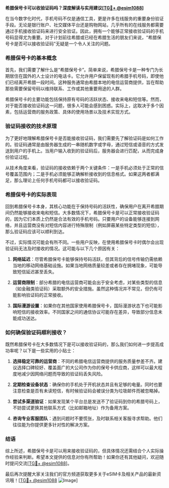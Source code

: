 **希腊保号卡可以收验证码吗？深度解读与实用建议[[TG💪+ @esim1088](https://t.me/s/esim1088)]**

在当今数字化时代，手机号码不仅是通信工具，更是许多在线服务的重要身份验证手段。无论是银行账户、社交媒体平台还是购物网站，几乎所有的在线服务都需要通过手机接收验证码来进行安全验证。因此，拥有一个能够正常接收验证码的手机号码显得尤为重要。对于计划前往希腊或已经在希腊生活的朋友们来说，“希腊保号卡是否可以接收验证码”无疑是一个令人关注的问题。

### 希腊保号卡的基本概念

首先，我们需要了解什么是“希腊保号卡”。简单来说，希腊保号卡是一种专门为长期居住在国外的人士设计的电话卡。它允许用户保留现有的希腊手机号码，即使他们已经离开希腊一段时间。这种服务通常由希腊本地的电信运营商提供，旨在帮助那些需要保留号码以维持联系、工作或其他重要用途的人群。

希腊保号卡的主要功能包括保持原有号码的活跃状态、接收来电和短信等。然而，对于能否接收验证码这一问题，很多人可能会感到困惑。实际上，这取决于多个因素，包括运营商的服务政策、具体的使用场景以及技术实现方式。

### 验证码接收的技术原理

为了更好地理解希腊保号卡是否能接收验证码，我们需要先了解验证码是如何工作的。验证码通常是由服务器生成的一串随机数字或字母，通过短信或语音的方式发送到用户的手机上。当用户输入收到的验证码后，服务器会进行匹配，从而完成身份验证过程。

从技术角度来看，验证码的接收依赖于两个关键条件：一是手机必须处于正常的信号覆盖范围内；二是手机必须能够正确解析接收到的信息格式。如果这两者都满足，那么理论上任何手机号码都可以接收验证码。

### 希腊保号卡的实际表现

回到希腊保号卡本身，其核心功能在于保持号码的活跃性，确保用户在离开希腊期间仍然能够接收来电和短信。大多数情况下，希腊保号卡是可以正常接收验证码的，因为它们本质上仍然是合法有效的手机号码。只要用户的设备能够连接到网络，并且运营商没有对短信内容进行特殊限制（例如屏蔽某些特定类型的短信），那么验证码应该可以顺利到达。

不过，实际情况可能会有所不同。一些用户反映，在使用希腊保号卡时偶尔会出现验证码无法及时接收的情况。这可能与以下几个原因有关：

1. **网络延迟**：尽管希腊保号卡能够保持号码活跃，但其背后的信号传输仍需依赖当地的移动网络基础设施。如果当地网络质量较差或者存在拥堵现象，可能导致短信延迟甚至丢失。
   
2. **运营商限制**：部分希腊的电信运营商可能会出于安全考虑，对某些类型的信息（如金融类验证码）采取额外的安全措施。虽然这种情况并不常见，但仍有可能影响验证码的正常接收。

3. **国际漫游设置**：如果你在其他国家使用希腊保号卡，国际漫游状态下也可能影响短信的接收效率。不同国家之间的通信协议可能存在差异，导致部分信息未能成功送达。

### 如何确保验证码顺利接收？

既然希腊保号卡在大多数情况下是可以接收验证码的，那么我们如何进一步提高成功率呢？以下是一些实用的小贴士：

1. **选择稳定可靠的运营商**：不同的希腊电信运营商提供的服务质量参差不齐。建议选择口碑较好、覆盖面广的大公司作为你的保号卡供应商，这样可以最大程度地减少因网络问题而导致的验证码丢失风险。

2. **定期检查设备状态**：确保你的手机处于开机状态并且有足够的电量。同时也要注意检查是否有未读短信，有时候验证码会被误分类为垃圾邮件而被忽略掉。

3. **尝试多渠道验证**：如果发现某个平台总是发送不了验证码到你的希腊号码上，不妨尝试更换其他联系方式（比如邮箱地址）作为备用方案。

4. **咨询专业客服团队**：遇到问题时不要慌张，及时联系相关客服寻求帮助。他们往往能为你提供更多针对性的解决方案。

### 结语

综上所述，希腊保号卡是可以用来接收验证码的，但具体情况还需结合个人实际操作经验来判断。希望本文提供的信息对你有所帮助！如果你还有其他疑问，欢迎随时提问交流[[TG💪+ @esim1088](https://t.me/s/esim1088)]。

最后再次提醒大家关注我们的官方频道获取更多关于eSIM卡及相关产品的最新资讯哦！[[TG💪+ @esim1088](https://t.me/s/esim1088) ![Image](https://i.postimg.cc/4NQfJmqS/Snipaste-2025-05-13-00-14-12.png)]